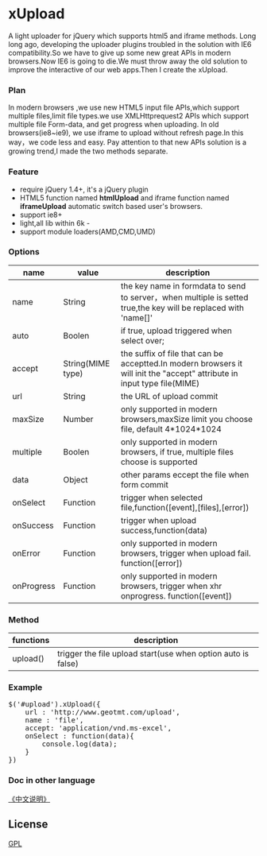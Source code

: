 # xUpload

A light uploader for jQuery which supports html5 and iframe methods.
Long long ago, developing the uploader plugins troubled in the solution with IE6 compatibility.So we have to give up some new great APIs in modern browsers.Now IE6 is going to die.We must throw away the old solution to improve the interactive of our web apps.Then I create the xUpload.

### Plan
In modern browsers ,we use new HTML5 input file APIs,which support multiple files,limit file types.we use XMLHttprequest2 APIs which support multiple file Form-data, and get progress when uploading.
In old browsers(ie8~ie9), we use iframe to upload without refresh page.In this way，we code less and easy.
Pay attention to that new APIs solution is a growing trend,I made the two methods separate.

### Feature
* require jQuery 1.4+, it's a jQuery plugin
* HTML5 function named __htmlUpload__  and iframe function named __iframeUpload__  automatic switch based user's browsers.
* support ie8+ 
* light,all lib within  6k -
* support module loaders(AMD,CMD,UMD)

### Options
name          | value         | description
---------------|---------------|----
name          | String        | the key name in formdata to send to server，when multiple is setted true,the key will be replaced with 'name[]'
auto            | Boolen      |  if true, upload triggered when select over; 
accept        | String(MIME type)  |  the suffix of file that can be acceptted.In modern browsers it will init the "accept" attribute in input type file(MIME)
url               | String        |  the URL of upload commit 
maxSize     | Number     | only supported in modern browsers,maxSize limit you choose file, default 4\*1024\*1024 
multiple       | Boolen      |  only supported in modern browsers, if true, multiple files choose is supported
data            | Object       | other params eccept the file when form commit
onSelect     |  Function   | trigger when selected file,function([event],[files],[error])
onSuccess | Function    | trigger when upload success,function(data) 
onError       | Function    | only supported in modern browsers, trigger when upload fail. function([error])
onProgress | Function    | only supported in modern browsers, trigger when xhr onprogress. function([event])

### Method
functions      | description
---------------|--------------
upload()       | trigger the file upload start(use when option auto is false)

### Example
<pre>
$('#upload').xUpload({
	url : 'http://www.geotmt.com/upload',
    name : 'file',
    accept: 'application/vnd.ms-excel',
    onSelect : function(data){
    	console.log(data);
    }
})
</pre>

### Doc in other language
[《中文说明》](https://github.com/ShangXinbo/xUpload/blob/master/README_CN.md)

## License
[GPL](https://github.com/ShangXinbo/xUpload/blob/master/LICENSE)
